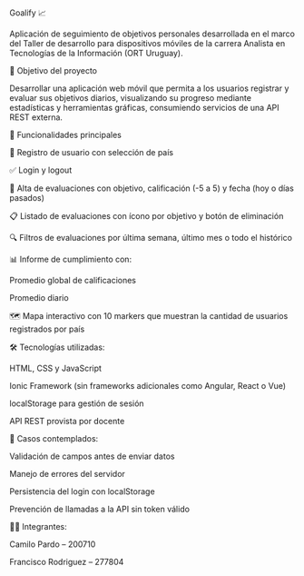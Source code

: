 Goalify 📈

Aplicación de seguimiento de objetivos personales desarrollada en el marco del Taller de desarrollo para dispositivos móviles de la carrera Analista en Tecnologías de la Información (ORT Uruguay).

🧠 Objetivo del proyecto

Desarrollar una aplicación web móvil que permita a los usuarios registrar y evaluar sus objetivos diarios, visualizando su progreso mediante estadísticas y herramientas gráficas, consumiendo servicios de una API REST externa.

🚀 Funcionalidades principales

🔐 Registro de usuario con selección de país

✅ Login y logout

📝 Alta de evaluaciones con objetivo, calificación (-5 a 5) y fecha (hoy o días pasados)

📋 Listado de evaluaciones con ícono por objetivo y botón de eliminación

🔍 Filtros de evaluaciones por última semana, último mes o todo el histórico

📊 Informe de cumplimiento con:

Promedio global de calificaciones

Promedio diario

🗺️ Mapa interactivo con 10 markers que muestran la cantidad de usuarios registrados por país

🛠️ Tecnologías utilizadas:

HTML, CSS y JavaScript

Ionic Framework (sin frameworks adicionales como Angular, React o Vue)

localStorage para gestión de sesión

API REST provista por docente


🧪 Casos contemplados:

Validación de campos antes de enviar datos

Manejo de errores del servidor

Persistencia del login con localStorage

Prevención de llamadas a la API sin token válido

🧑‍💻 Integrantes:

Camilo Pardo – 200710

Francisco Rodriguez – 277804

